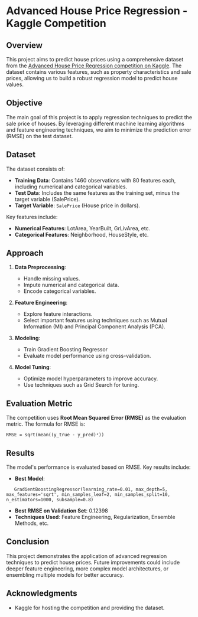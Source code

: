 
# Advanced House Price Regression - Kaggle Competition

## Overview

This project aims to predict house prices using a comprehensive dataset from the [Advanced House Price Regression competition on Kaggle](https://www.kaggle.com/c/house-prices-advanced-regression-techniques). The dataset contains various features, such as property characteristics and sale prices, allowing us to build a robust regression model to predict house values.

## Objective

The main goal of this project is to apply regression techniques to predict the sale price of houses. By leveraging different machine learning algorithms and feature engineering techniques, we aim to minimize the prediction error (RMSE) on the test dataset.

## Dataset

The dataset consists of:

- **Training Data**: Contains 1460 observations with 80 features each, including numerical and categorical variables.
- **Test Data**: Includes the same features as the training set, minus the target variable (SalePrice).
- **Target Variable**: `SalePrice` (House price in dollars).

Key features include:

- **Numerical Features**: LotArea, YearBuilt, GrLivArea, etc.
- **Categorical Features**: Neighborhood, HouseStyle, etc.

## Approach

1. **Data Preprocessing**:
   - Handle missing values.
   - Impute numerical and categorical data.
   - Encode categorical variables.

2. **Feature Engineering**:
   - Explore feature interactions.
   - Select important features using techniques such as Mutual Information (MI) and Principal Component Analysis (PCA).

3. **Modeling**:
   - Train Gradient Boosting Regressor
   - Evaluate model performance using cross-validation.

4. **Model Tuning**:
   - Optimize model hyperparameters to improve accuracy.
   - Use techniques such as Grid Search for tuning.

## Evaluation Metric

The competition uses **Root Mean Squared Error (RMSE)** as the evaluation metric. The formula for RMSE is:

```
RMSE = sqrt(mean((y_true - y_pred)²))
```

## Results

The model's performance is evaluated based on RMSE. Key results include:

- **Best Model**:
```
   GradientBoostingRegressor(learning_rate=0.01, max_depth=5, max_features='sqrt', min_samples_leaf=2, min_samples_split=10, n_estimators=1000, subsample=0.8)
```
  
- **Best RMSE on Validation Set**: 0.12398
- **Techniques Used**: Feature Engineering, Regularization, Ensemble Methods, etc.

## Conclusion

This project demonstrates the application of advanced regression techniques to predict house prices. Future improvements could include deeper feature engineering, more complex model architectures, or ensembling multiple models for better accuracy.

## Acknowledgments

- Kaggle for hosting the competition and providing the dataset.
